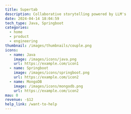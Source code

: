 ```yaml
---
title: Supertab
description: Collaborative storytelling powered by LLM's
date: 2024-04-14 18:04:59
tech_type: Java, Springboot
categories:
  - home
  - product
  - engineering
thumbnail: /images/thumbnails/couple.png
icons:
  - name: Java
    image: /images/icons/java.png
    url: https://example.com/icon1
  - name: Springboot
    image: /images/icons/springboot.png
    url: https://example.com/icon2
  - name: MongoDB
    image: /images/icons/mongodb.png
    url: https://example.com/icon2
mau: 0
revenue: -$12
help_link: /want-to-help
---
```


